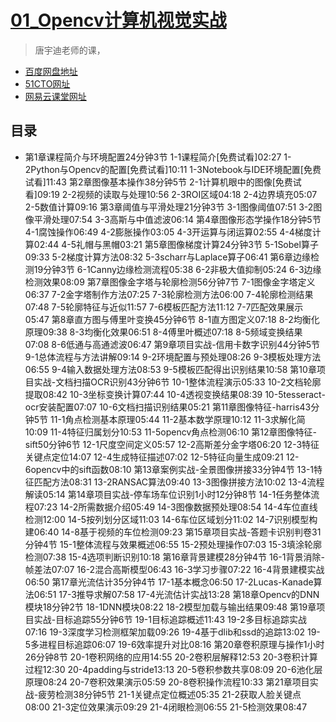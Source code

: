 # [01_Opencv计算机视觉实战](https://www.bilibili.com/video/av59316056?from=search&seid=13791630624347815337)
> 唐宇迪老师的课，
+ [百度网盘地址](https://pan.baidu.com/disk/home#/all?vmode=list&path=%2F1.教程%2F08.图像处理%2FOpenCV计算机视觉实战(Python版))
+ [51CTO网址](https://edu.51cto.com/course/16729.html)
+ [网易云课堂网址](https://study.163.com/course/introduction.htm?courseId=1208943817#/courseDetail?tab=1)

## 目录

+ 第1章课程简介与环境配置24分钟3节
1-1课程简介[免费试看]02:27
1-2Python与Opencv的配置[免费试看]10:11
1-3Notebook与IDE环境配置[免费试看]11:43
第2章图像基本操作38分钟5节
2-1计算机眼中的图像[免费试看]09:19
2-2视频的读取与处理10:56
2-3ROI区域04:18
2-4边界填充05:07
2-5数值计算09:16
第3章阈值与平滑处理21分钟3节
3-1图像阈值07:51
3-2图像平滑处理07:54
3-3高斯与中值滤波06:14
第4章图像形态学操作18分钟5节
4-1腐蚀操作06:49
4-2膨胀操作03:05
4-3开运算与闭运算02:55
4-4梯度计算02:44
4-5礼帽与黑帽03:21
第5章图像梯度计算24分钟3节
5-1Sobel算子09:33
5-2梯度计算方法08:32
5-3scharr与Laplace算子06:41
第6章边缘检测19分钟3节
6-1Canny边缘检测流程05:38
6-2非极大值抑制05:24
6-3边缘检测效果08:09
第7章图像金字塔与轮廓检测56分钟7节
7-1图像金字塔定义06:37
7-2金字塔制作方法07:25
7-3轮廓检测方法06:00
7-4轮廓检测结果07:48
7-5轮廓特征与近似11:57
7-6模板匹配方法11:12
7-7匹配效果展示05:47
第8章直方图与傅里叶变换45分钟6节
8-1直方图定义07:18
8-2均衡化原理09:38
8-3均衡化效果06:51
8-4傅里叶概述07:18
8-5频域变换结果07:08
8-6低通与高通滤波06:47
第9章项目实战-信用卡数字识别44分钟5节
9-1总体流程与方法讲解09:14
9-2环境配置与预处理08:26
9-3模板处理方法06:55
9-4输入数据处理方法08:53
9-5模板匹配得出识别结果10:58
第10章项目实战-文档扫描OCR识别43分钟6节
10-1整体流程演示05:33
10-2文档轮廓提取08:42
10-3坐标变换计算07:44
10-4透视变换结果08:39
10-5tesseract-ocr安装配置07:07
10-6文档扫描识别结果05:21
第11章图像特征-harris43分钟5节
11-1角点检测基本原理05:44
11-2基本数学原理10:12
11-3求解化简10:09
11-4特征归属划分10:53
11-5opencv角点检测06:10
第12章图像特征-sift50分钟6节
12-1尺度空间定义05:57
12-2高斯差分金字塔06:20
12-3特征关键点定位14:07
12-4生成特征描述07:02
12-5特征向量生成09:21
12-6opencv中的sift函数08:10
第13章案例实战-全景图像拼接33分钟4节
13-1特征匹配方法08:31
13-2RANSAC算法09:40
13-3图像拼接方法10:02
13-4流程解读05:14
第14章项目实战-停车场车位识别1小时12分钟8节
14-1任务整体流程07:23
14-2所需数据介绍05:49
14-3图像数据预处理08:54
14-4车位直线检测12:00
14-5按列划分区域11:03
14-6车位区域划分11:02
14-7识别模型构建06:40
14-8基于视频的车位检测09:23
第15章项目实战-答题卡识别判卷31分钟4节
15-1整体流程与效果概述06:55
15-2预处理操作07:03
15-3填涂轮廓检测07:38
15-4选项判断识别10:18
第16章背景建模28分钟4节
16-1背景消除-帧差法07:07
16-2混合高斯模型06:43
16-3学习步骤07:22
16-4背景建模实战06:50
第17章光流估计35分钟4节
17-1基本概念06:50
17-2Lucas-Kanade算法06:51
17-3推导求解07:58
17-4光流估计实战13:28
第18章Opencv的DNN模块18分钟2节
18-1DNN模块08:22
18-2模型加载与输出结果09:48
第19章项目实战-目标追踪55分钟6节
19-1目标追踪概述11:43
19-2多目标追踪实战07:16
19-3深度学习检测框架加载09:26
19-4基于dlib和ssd的追踪13:02
19-5多进程目标追踪06:07
19-6效率提升对比08:16
第20章卷积原理与操作1小时26分钟8节
20-1卷积网络的应用14:55
20-2卷积层解释12:53
20-3卷积计算过程12:30
20-4padding与stride13:13
20-5卷积参数共享08:09
20-6池化层原理08:24
20-7卷积效果演示05:59
20-8卷积操作流程10:33
第21章项目实战-疲劳检测38分钟5节
21-1关键点定位概述05:35
21-2获取人脸关键点08:00
21-3定位效果演示09:29
21-4闭眼检测06:55
21-5检测效果08:47
